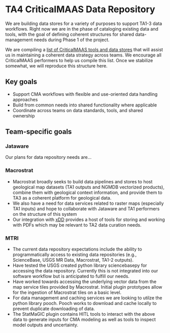 # TA4 CriticalMAAS Data Repository

We are building data stores for a variety of purposes to support TA1-3 data workflows.
Right now we are in the phase of cataloging existing data and tools, with the goal of
defining coherent structures for shared data-management needs during Phase 1 of the project.

We are compiling a [list of CriticalMAAS tools and data stores](https://docs.google.com/spreadsheets/d/1x5C73yOq6vIbRpuItCSdtQdzkFOmBxYfZbJ2zH1qqxU/edit?usp=sharing) that will
assist us in maintaining a coherent data strategy across teams. We encourage all CriticalMAAS performers to help us compile this list.
Once we stabilize somewhat, we will reproduce this structure here.

## Key goals

- Support CMA workflows with flexible and use-oriented data handling approaches
- Build from common needs into shared functionality where applicable
- Coordinate across teams on data standards, tools, and shared ownership

## Team-specific goals

### Jataware

Our plans for data repository needs are... 

### Macrostrat

- Macrostrat broadly seeks to build data pipelines and stores to host geological map datasets (TA1 outputs and NGMDB vectorized products), combine them with geological context information, and provide them to TA3 as a coherent platform for geological data.
- We also have a need for data services related to raster maps (especially TA1 inputs) and hope to collaborate with Jataware and TA1 performers on the structure of this system
- Our integration with [xDD](https://xdd.wisc.edu) provides a host of tools for storing and working with PDFs which may be relevant to TA2 data curation needs.

### MTRI

- The current data repository expectations include the ability to programmatically access to existing data repositories (e.g., ScienceBase, USGS MR Data, Macrostrat, TA1-2 outputs).
- Have tested the USGS created python library sciencebasepy for accessing the data repository. Currently this is not integrated into our software workflow but is anticipated to fulfill our needs.
- Have worked towards accessing the underlying vector data from the map service tiles provided by Macrostrat. Initial plugin prototypes allow for the ingestion of Macrostrat tiles on a basic level. 
- For data management and caching services we are looking to utilze the python library pooch. Pooch works to download and cache locally to prevent duplicate downloading of data.
- The StatMaGIC plugin contains HITL tools to interact with the above data to generate inputs for CMA modeling as well as tools to inspect model outputs and uncertainty.
